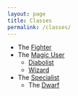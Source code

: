 ```yaml
---
layout: page
title: Classes
permalink: /classes/
---
```


- The [Fighter](/class/fighter)
- The [Magic User](/class/magic-user)
  - [Diabolist](/class/magic-user/diabolist)
  - [Wizard](/class/magic-user/wizard)
- The [Specialist](/class/specialist)
  - The [Dwarf](/class/specialist/dwarf)

